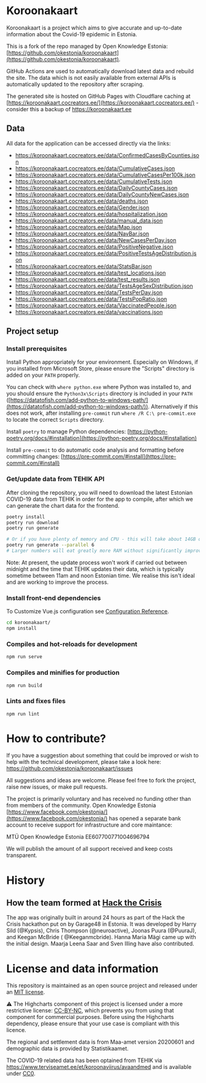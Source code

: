 # Koroonakaart

Koroonakaart is a project which aims to give accurate and up-to-date information about the Covid-19 epidemic in Estonia.

This is a fork of the repo managed by Open Knowledge
Estonia: [https://github.com/okestonia/koroonakaart](https://github.com/okestonia/koroonakaart).

GitHub Actions are used to automatically download latest data and rebuild the site. The data which is not easily
available from external APIs is automatically updated to the repository after scraping.

The generated site is hosted on GitHub Pages with Cloudflare caching
at [https://koroonakaart.cocreators.ee/](https://koroonakaart.cocreators.ee/) - consider this a backup
of https://koroonakaart.ee

## Data

All data for the application can be accessed directly via the links:

- https://koroonakaart.cocreators.ee/data/ConfirmedCasesByCounties.json
- https://koroonakaart.cocreators.ee/data/CumulativeCases.json
- https://koroonakaart.cocreators.ee/data/CumulativeCasesPer100k.json
- https://koroonakaart.cocreators.ee/data/CumulativeTests.json
- https://koroonakaart.cocreators.ee/data/DailyCountyCases.json
- https://koroonakaart.cocreators.ee/data/DailyCountyNewCases.json
- https://koroonakaart.cocreators.ee/data/deaths.json
- https://koroonakaart.cocreators.ee/data/Gender.json
- https://koroonakaart.cocreators.ee/data/hospitalization.json
- https://koroonakaart.cocreators.ee/data/manual_data.json
- https://koroonakaart.cocreators.ee/data/Map.json
- https://koroonakaart.cocreators.ee/data/NavBar.json
- https://koroonakaart.cocreators.ee/data/NewCasesPerDay.json
- https://koroonakaart.cocreators.ee/data/PositiveNegative.json
- https://koroonakaart.cocreators.ee/data/PositiveTestsAgeDistribution.json
- https://koroonakaart.cocreators.ee/data/StatsBar.json
- https://koroonakaart.cocreators.ee/data/test_locations.json
- https://koroonakaart.cocreators.ee/data/test_results.json
- https://koroonakaart.cocreators.ee/data/TestsAgeSexDistribution.json
- https://koroonakaart.cocreators.ee/data/TestsPerDay.json
- https://koroonakaart.cocreators.ee/data/TestsPopRatio.json
- https://koroonakaart.cocreators.ee/data/VaccinatedPeople.json
- https://koroonakaart.cocreators.ee/data/vaccinations.json

## Project setup

### Install prerequisites

Install Python appropriately for your environment. Especially on Windows, if you installed from Microsoft Store, please ensure the "Scripts" directory is added on your `PATH` properly.

You can check with `where python.exe` where Python was installed to, and you should ensure the `Python3x\Scripts` directory is included in your `PATH` ([https://datatofish.com/add-python-to-windows-path/](https://datatofish.com/add-python-to-windows-path/)). Alternatively if this does not work, after installing `pre-commit` run `where /R C:\ pre-commit.exe` to locate the correct `Scripts` directory.

Install `poetry` to manage Python
dependencies: [https://python-poetry.org/docs/#installation](https://python-poetry.org/docs/#installation)

Install `pre-commit` to do automatic code analysis and formatting before committing changes: [https://pre-commit.com/#install](https://pre-commit.com/#install)

### Get/update data from TEHIK API

After cloning the repository, you will need to download the latest Estonian COVID-19 data from TEHIK in order for the
app to compile, after which we can generate the chart data for the frontend.

```bash
poetry install
poetry run download
poetry run generate

# Or if you have plenty of memory and CPU - this will take about 14GB of RAM and optimize time spent
poetry run generate --parallel 6
# Larger numbers will eat greatly more RAM without significantly improving performance
```

Note: At present, the update process won't work if carried out between midnight and the time that TEHIK updates their
data, which is typically sometime between 11am and noon Estonian time. We realise this isn't ideal and are working to
improve the process.

### Install front-end dependencies

To Customize Vue.js configuration see [Configuration Reference](https://cli.vuejs.org/config/).

```bash
cd koroonakaart/
npm install
```

### Compiles and hot-reloads for development

```bash
npm run serve
```

### Compiles and minifies for production

```bash
npm run build
```

### Lints and fixes files

```bash
npm run lint
```

# How to contribute?

If you have a suggestion about something that could be improved or wish to help with the technical development, please
take a look here: https://github.com/okestonia/koroonakaart/issues

All suggestions and ideas are welcome. Please feel free to fork the project, raise new issues, or make pull requests.

The project is primarily voluntary and has received no funding other than from members of the community. Open Knowledge
Estonia [https://www.facebook.com/okestonia/](https://www.facebook.com/okestonia/) has opened a separate bank account to
receive support for infrastructure and core maintance:

MTÜ Open Knowledge Estonia EE607700771004696794

We will publish the amount of all support received and keep costs transparent.

# History

## How the team formed at [Hack the Crisis](https://www.facebook.com/events/204692110602347/)

The app was originally built in around 24 hours as part of the Hack the Crisis hackathon put on by Garage48 in Estonia.
It was developed by Harry Sild (@Kypsis), Chris Thompson (@neuroactive), Joonas Puura (@PuuraJ), and Keegan McBride (
@Keeganmcbride). Hanna Maria Mägi came up with the initial design. Maarja Leena Saar and Sven Illing have also
contributed.

# License and data information

This repository is maintained as an open source project and released under an [MIT license](LICENSE).

⚠️ The Highcharts component of this project is licensed under a more restrictive
license: [CC-BY-NC](https://creativecommons.org/licenses/by-nc/4.0/), which prevents you from using that component for
commercial purposes. Before using the Highcharts dependency, please ensure that your use case is compliant with this
licence.

The regional and settlement data is from Maa-amet version 20200601 and demographic data is provided by Statistikaamet.

The COVID-19 related data has been optained from TEHIK via https://www.terviseamet.ee/et/koroonaviirus/avaandmed and is
available under [CC0](LICENSE-data).
